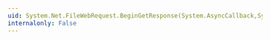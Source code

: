 ```yaml
---
uid: System.Net.FileWebRequest.BeginGetResponse(System.AsyncCallback,System.Object)
internalonly: False
---
```

